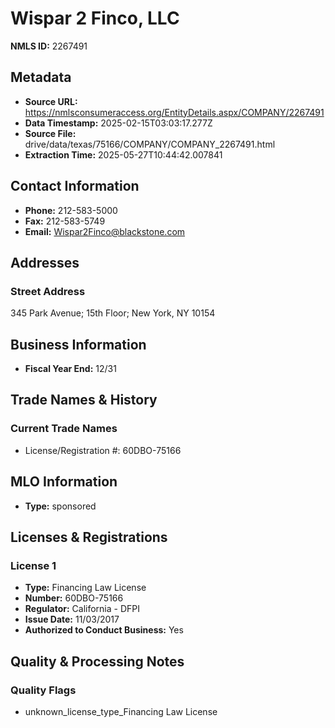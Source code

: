 # Wispar 2 Finco, LLC

**NMLS ID:** 2267491

## Metadata
- **Source URL:** https://nmlsconsumeraccess.org/EntityDetails.aspx/COMPANY/2267491
- **Data Timestamp:** 2025-02-15T03:03:17.277Z
- **Source File:** drive/data/texas/75166/COMPANY/COMPANY_2267491.html
- **Extraction Time:** 2025-05-27T10:44:42.007841

## Contact Information
- **Phone:** 212-583-5000
- **Fax:** 212-583-5749
- **Email:** Wispar2Finco@blackstone.com

## Addresses
### Street Address
345 Park Avenue; 15th Floor; New York, NY 10154

## Business Information
- **Fiscal Year End:** 12/31

## Trade Names & History
### Current Trade Names
- License/Registration #: 60DBO-75166

## MLO Information
- **Type:** sponsored

## Licenses & Registrations

### License 1
- **Type:** Financing Law License
- **Number:** 60DBO-75166
- **Regulator:** California - DFPI
- **Issue Date:** 11/03/2017
- **Authorized to Conduct Business:** Yes

## Quality & Processing Notes
### Quality Flags
- unknown_license_type_Financing Law License
